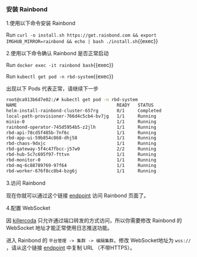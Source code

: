 ### 安装 Rainbond

1.使用以下命令安装 Rainbond

Run `curl -o install.sh https://get.rainbond.com && export IMGHUB_MIRROR=rainbond && echo | bash ./install.sh`{{exec}}

2.使用以下命令确认 Rainbond 是否正常启动

Run `docker exec -it rainbond bash`{{exec}}

Run `kubectl get pod -n rbd-system`{{exec}}

出现以下 Pods 代表正常，请继续下一步

```bash
root@ca913b6d7e02:/# kubectl get pod -n rbd-system
NAME                                      READY   STATUS
helm-install-rainbond-cluster-657rg       0/1     Completed
local-path-provisioner-766d4c5cb4-bv7jg   1/1     Running
minio-0                                   1/1     Running
rainbond-operator-745d5954b5-z2jlh        1/1     Running
rbd-api-78cd5f485b-7nf6c                  1/1     Running
rbd-app-ui-59b854c868-dhj58               1/1     Running
rbd-chaos-9dxjc                           1/1     Running
rbd-gateway-5f4c47fbcc-j57w9              2/2     Running
rbd-hub-5c7c695f97-fttvn                  1/1     Running
rbd-monitor-0                             1/1     Running
rbd-mq-6c88789769-97f64                   1/1     Running
rbd-worker-676f8cc8b4-bzg6j               1/1     Running
```

3.访问 Rainbond

现在你就可以通过这个链接 [endpoint]({{TRAFFIC_HOST1_7070}}) 访问 Rainbond 页面了。

4.配置 WebSocket

因 [killercoda](https://github.com/killercoda/scenario-examples/blob/main/network-traffic/step1.md) 只允许通过端口转发的方式访问，所以你需要修改 Rainbond 的 WebSocket 地址才能正常使用日志推送功能。

进入 Rainbond 的 `平台管理 -> 集群 -> 编辑集群`，修改 WebSocket地址为 `wss://` ，请从这个链接 [endpoint]({{TRAFFIC_HOST1_6060}}) 中复制 URL （不带HTTPS）。